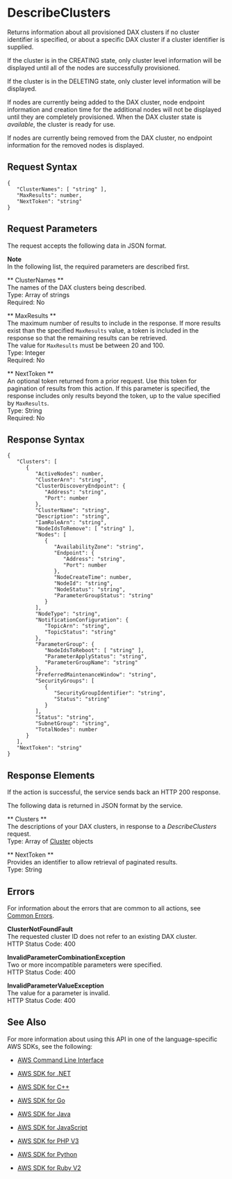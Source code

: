 # DescribeClusters<a name="API_dax_DescribeClusters"></a>

Returns information about all provisioned DAX clusters if no cluster identifier is specified, or about a specific DAX cluster if a cluster identifier is supplied\.

If the cluster is in the CREATING state, only cluster level information will be displayed until all of the nodes are successfully provisioned\.

If the cluster is in the DELETING state, only cluster level information will be displayed\.

If nodes are currently being added to the DAX cluster, node endpoint information and creation time for the additional nodes will not be displayed until they are completely provisioned\. When the DAX cluster state is *available*, the cluster is ready for use\.

If nodes are currently being removed from the DAX cluster, no endpoint information for the removed nodes is displayed\.

## Request Syntax<a name="API_dax_DescribeClusters_RequestSyntax"></a>

```
{
   "ClusterNames": [ "string" ],
   "MaxResults": number,
   "NextToken": "string"
}
```

## Request Parameters<a name="API_dax_DescribeClusters_RequestParameters"></a>

The request accepts the following data in JSON format\.

**Note**  
In the following list, the required parameters are described first\.

 ** ClusterNames **   
The names of the DAX clusters being described\.  
Type: Array of strings  
Required: No

 ** MaxResults **   
The maximum number of results to include in the response\. If more results exist than the specified `MaxResults` value, a token is included in the response so that the remaining results can be retrieved\.  
The value for `MaxResults` must be between 20 and 100\.  
Type: Integer  
Required: No

 ** NextToken **   
An optional token returned from a prior request\. Use this token for pagination of results from this action\. If this parameter is specified, the response includes only results beyond the token, up to the value specified by `MaxResults`\.  
Type: String  
Required: No

## Response Syntax<a name="API_dax_DescribeClusters_ResponseSyntax"></a>

```
{
   "Clusters": [ 
      { 
         "ActiveNodes": number,
         "ClusterArn": "string",
         "ClusterDiscoveryEndpoint": { 
            "Address": "string",
            "Port": number
         },
         "ClusterName": "string",
         "Description": "string",
         "IamRoleArn": "string",
         "NodeIdsToRemove": [ "string" ],
         "Nodes": [ 
            { 
               "AvailabilityZone": "string",
               "Endpoint": { 
                  "Address": "string",
                  "Port": number
               },
               "NodeCreateTime": number,
               "NodeId": "string",
               "NodeStatus": "string",
               "ParameterGroupStatus": "string"
            }
         ],
         "NodeType": "string",
         "NotificationConfiguration": { 
            "TopicArn": "string",
            "TopicStatus": "string"
         },
         "ParameterGroup": { 
            "NodeIdsToReboot": [ "string" ],
            "ParameterApplyStatus": "string",
            "ParameterGroupName": "string"
         },
         "PreferredMaintenanceWindow": "string",
         "SecurityGroups": [ 
            { 
               "SecurityGroupIdentifier": "string",
               "Status": "string"
            }
         ],
         "Status": "string",
         "SubnetGroup": "string",
         "TotalNodes": number
      }
   ],
   "NextToken": "string"
}
```

## Response Elements<a name="API_dax_DescribeClusters_ResponseElements"></a>

If the action is successful, the service sends back an HTTP 200 response\.

The following data is returned in JSON format by the service\.

 ** Clusters **   
The descriptions of your DAX clusters, in response to a *DescribeClusters* request\.  
Type: Array of [Cluster](API_dax_Cluster.md) objects

 ** NextToken **   
Provides an identifier to allow retrieval of paginated results\.  
Type: String

## Errors<a name="API_dax_DescribeClusters_Errors"></a>

For information about the errors that are common to all actions, see [Common Errors](CommonErrors.md)\.

 **ClusterNotFoundFault**   
The requested cluster ID does not refer to an existing DAX cluster\.  
HTTP Status Code: 400

 **InvalidParameterCombinationException**   
Two or more incompatible parameters were specified\.  
HTTP Status Code: 400

 **InvalidParameterValueException**   
The value for a parameter is invalid\.  
HTTP Status Code: 400

## See Also<a name="API_dax_DescribeClusters_SeeAlso"></a>

For more information about using this API in one of the language\-specific AWS SDKs, see the following:

+  [AWS Command Line Interface](http://docs.aws.amazon.com/goto/aws-cli/dax-2017-04-19/DescribeClusters) 

+  [AWS SDK for \.NET](http://docs.aws.amazon.com/goto/DotNetSDKV3/dax-2017-04-19/DescribeClusters) 

+  [AWS SDK for C\+\+](http://docs.aws.amazon.com/goto/SdkForCpp/dax-2017-04-19/DescribeClusters) 

+  [AWS SDK for Go](http://docs.aws.amazon.com/goto/SdkForGoV1/dax-2017-04-19/DescribeClusters) 

+  [AWS SDK for Java](http://docs.aws.amazon.com/goto/SdkForJava/dax-2017-04-19/DescribeClusters) 

+  [AWS SDK for JavaScript](http://docs.aws.amazon.com/goto/AWSJavaScriptSDK/dax-2017-04-19/DescribeClusters) 

+  [AWS SDK for PHP V3](http://docs.aws.amazon.com/goto/SdkForPHPV3/dax-2017-04-19/DescribeClusters) 

+  [AWS SDK for Python](http://docs.aws.amazon.com/goto/boto3/dax-2017-04-19/DescribeClusters) 

+  [AWS SDK for Ruby V2](http://docs.aws.amazon.com/goto/SdkForRubyV2/dax-2017-04-19/DescribeClusters) 